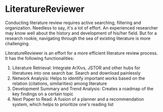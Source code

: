 # LiteratureReviewer
Conducting literature review requires active searching, filtering and organization. Needless to say, it's a lot of effort. An experienced researcher may know well about the history and development of his/her field. But for a research rookie, navigating through the sea of existing literature is more challenging.  

LiteratureReviewer is an effort for a more efficient literature review process. It has the following functionalities:

1. Literature Retrieval: Integrate ArXivs, JSTOR and other hubs for literatures into one search bar. Search and download painlessly
2. Network Analysis: Helps to identify important works based on the relation (citations, similarities) among literature
3. Development Summary and Trend Analysis: Creates a roadmap of the key findings on a certain topic
4. Next Paper to Read: A fusion of a planner and a recommendation system, which helps to prioritize one's reading list 

   
   


